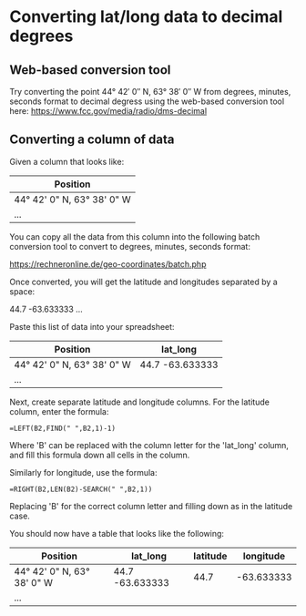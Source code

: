 
# Converting lat/long data to decimal degrees

## Web-based conversion tool

Try converting the point
44° 42′ 0″ N, 63° 38′ 0″ W
from degrees, minutes, seconds format to decimal degress using the web-based conversion tool here:
https://www.fcc.gov/media/radio/dms-decimal

## Converting a column of data 

Given a column that looks like:

| Position |
| -- |
| 44° 42' 0" N, 63° 38' 0" W |
| ... |

You can copy all the data from this column into the following batch conversion tool to convert to degrees, minutes, seconds format:

https://rechneronline.de/geo-coordinates/batch.php

Once converted, you will get the latitude and longitudes separated by a space:

44.7 -63.633333
...

Paste this list of data into your spreadsheet:

| Position | lat_long |
| - | - |
| 44° 42' 0" N, 63° 38' 0" W | 44.7 -63.633333 |
| ... |

Next, create separate latitude and longitude columns. For the latitude column, enter the formula:

`=LEFT(B2,FIND(" ",B2,1)-1)`

Where 'B' can be replaced with the column letter for the 'lat_long' column, and fill this formula down all cells in the column.

Similarly for longitude, use the formula:

`=RIGHT(B2,LEN(B2)-SEARCH(" ",B2,1))`

Replacing 'B' for the correct column letter and filling down as in the latitude case.

You should now have a table that looks like the following:

| Position | lat_long | latitude | longitude |
| - | - | - | - |
| 44° 42' 0" N, 63° 38' 0" W | 44.7 -63.633333 | 44.7 | -63.633333 |
| ... | | | |
